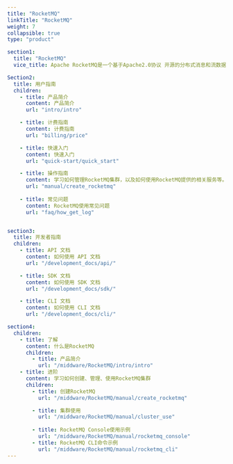 ```yaml
---
title: "RocketMQ"
linkTitle: "RocketMQ"
weight: 7
collapsible: true
type: "product"

section1:
  title: "RocketMQ"
  vice_title: Apache RocketMQ是一个基于Apache2.0协议 开源的分布式消息和流数据平台，具有低延时、高吞吐、可审计、可几乎无限水平扩展等优点。

Section2:
  title: 用户指南
  children:
    - title: 产品简介
      content: 产品简介
      url: "intro/intro"

    - title: 计费指南
      content: 计费指南
      url: "billing/price"

    - title: 快速入门
      content: 快速入门
      url: "quick-start/quick_start"

    - title: 操作指南
      content: 学习如何管理RocketMQ集群，以及如何使用RocketMQ提供的相关服务等。
      url: "manual/create_rocketmq"
     
    - title: 常见问题
      content: RocketMQ使用常见问题
      url: "faq/how_get_log"


section3:
  title: 开发者指南
  children:
    - title: API 文档
      content: 如何使用 API 文档
      url: "/development_docs/api/"

    - title: SDK 文档
      content: 如何使用 SDK 文档
      url: "/development_docs/sdk/"

    - title: CLI 文档
      content: 如何使用 CLI 文档
      url: "/development_docs/cli/"

section4:
  children:
    - title: 了解
      content: 什么是RocketMQ
      children:
        - title: 产品简介
          url: "/middware/RocketMQ/intro/intro"
    - title: 进阶
      content: 学习如何创建、管理、使用RocketMQ集群
      children: 
        - title: 创建RocketMQ
          url: "/middware/RocketMQ/manual/create_rocketmq"

        - title: 集群使用
          url: "/middware/RocketMQ/manual/cluster_use"
        
        - title: RocketMQ Console使用示例
          url: "/middware/RocketMQ/manual/rocketmq_console"
        - title: RocketMQ CLI命令示例
          url: "/middware/RocketMQ/manual/rocketmq_cli"
---
```


